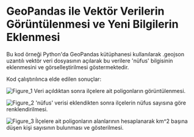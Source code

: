 # GeoPandas ile Vektör Verilerin Görüntülenmesi ve Yeni Bilgilerin Eklenmesi

Bu kod örneği Python'da GeoPandas kütüphanesi kullanılarak .geojson uzantılı vektör veri dosyasının açılarak bu verilere 'nüfus' bilgisinin eklenmesini ve görselleştirilmesi göstermektedir.

Kod çalıştırılınca elde edilen sonuçlar:

![Figure_1](https://github.com/gurolkb/Python-GeoPandas-ile-Veri-Acma-Guncelleme-ve-Goruntuleme/assets/129385033/18375aed-a80a-475e-919a-7fd11461b8db)
Veri açıldıktan sonra ilçelere ait poligonların görüntülenmesi.

![Figure_2](https://github.com/gurolkb/Python-GeoPandas-ile-Veri-Acma-Guncelleme-ve-Goruntuleme/assets/129385033/42223f84-748c-4f56-bf0e-1313f9d569a0)
'nüfus' verisi eklendikten sonra ilçelerin nüfus sayısına göre renklendirilmesi.

![Figure_3](https://github.com/gurolkb/Python-GeoPandas-ile-Veri-Acma-Guncelleme-ve-Goruntuleme/assets/129385033/730e876a-f176-4cd1-b485-73ce9f0af995)
İlçelere ait poligonların alanlarının hesaplanarak km^2 başına düşen kişi sayısının bulunması ve gösterilmesi.
